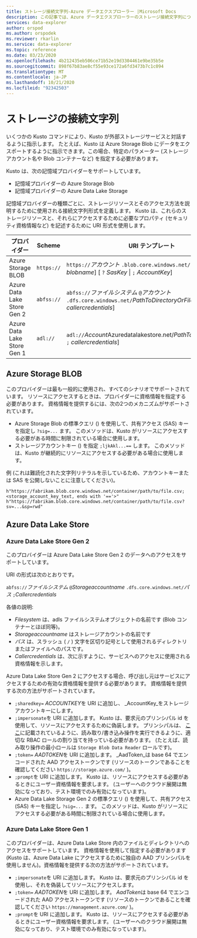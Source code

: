 ```yaml
---
title: ストレージ接続文字列-Azure データエクスプローラー |Microsoft Docs
description: この記事では、Azure データエクスプローラーのストレージ接続文字列について説明します。
services: data-explorer
author: orspod
ms.author: orspodek
ms.reviewer: rkarlin
ms.service: data-explorer
ms.topic: reference
ms.date: 03/23/2020
ms.openlocfilehash: 4b212435eb506ce71b52e19d3304461e9be35b5e
ms.sourcegitcommit: 898f67b83ae8cf55e93ce172a6fd3473b7c1c094
ms.translationtype: MT
ms.contentlocale: ja-JP
ms.lasthandoff: 10/21/2020
ms.locfileid: "92342503"
---
```

# <a name="storage-connection-strings"></a>ストレージの接続文字列

いくつかの Kusto コマンドにより、Kusto が外部ストレージサービスと対話するように指示します。 たとえば、Kusto は Azure Storage Blob にデータをエクスポートするように指示できます。この場合、特定のパラメーター (ストレージアカウント名や Blob コンテナーなど) を指定する必要があります。

Kusto は、次の記憶域プロバイダーをサポートしています。


* 記憶域プロバイダーの Azure Storage Blob
* 記憶域プロバイダーの Azure Data Lake Storage

記憶域プロバイダーの種類ごとに、ストレージリソースとそのアクセス方法を説明するために使用される接続文字列形式を定義します。
Kusto は、これらのストレージリソースと、それらにアクセスするために必要なプロパティ (セキュリティ資格情報など) を記述するために URI 形式を使用します。


|プロバイダー                   |Scheme    |URI テンプレート                          |
|---------------------------|----------|--------------------------------------|
|Azure Storage BLOB         |`https://`|`https://`*アカウント* `.blob.core.windows.net/`*コンテナー*[ `/` *blobname*] [ `?` *SasKey* \| `;` *AccountKey*]|
|Azure Data Lake Store Gen 2|`abfss://`|`abfss://`*ファイルシステム* `@`*アカウント* `.dfs.core.windows.net/`*PathToDirectoryOrFile*[ `;` *callercredentials*]|
|Azure Data Lake Store Gen 1|`adl://`  |`adl://`*Account*Azuredatalakestore.net/*PathToDirectoryOrFile*[ `;` *callercredentials*]|

## <a name="azure-storage-blob"></a>Azure Storage BLOB

このプロバイダーは最も一般的に使用され、すべてのシナリオでサポートされています。
リソースにアクセスするときは、プロバイダーに資格情報を指定する必要があります。 資格情報を提供するには、次の2つのメカニズムがサポートされています。

* Azure Storage Blob の標準クエリ () を使用して、共有アクセス (SAS) キーを指定し `?sig=...` ます。 このメソッドは、Kusto がリソースにアクセスする必要がある時間に制限されている場合に使用します。
* ストレージアカウントキー () を指定 `;ljkAkl...==` します。 このメソッドは、Kusto が継続的にリソースにアクセスする必要がある場合に使用します。

例 (これは難読化された文字列リテラルを示しているため、アカウントキーまたは SAS を公開しないことに注意してください)。

`h"https://fabrikam.blob.core.windows.net/container/path/to/file.csv;<storage_account_key_text, ends with '=='>"`
`h"https://fabrikam.blob.core.windows.net/container/path/to/file.csv?sv=...&sp=rwd"` 

## <a name="azure-data-lake-store"></a>Azure Data Lake Store

### <a name="azure-data-lake-store-gen-2"></a>Azure Data Lake Store Gen 2

このプロバイダーは Azure Data Lake Store Gen 2 のデータへのアクセスをサポートしています。

URI の形式は次のとおりです。

`abfss://`*ファイルシステム* `@`*Storageaccountname* `.dfs.core.windows.net/`*パス* `;`*Callercredentials*

各値の説明:

* _Filesystem_ は、adls ファイルシステムオブジェクトの名前です (Blob コンテナーとほぼ同等)。
* _Storageaccountname_ はストレージアカウントの名前です
* _パス_ は、スラッシュ ( `/` ) 文字を区切り記号として使用されるディレクトリまたはファイルへのパスです。
* _Callercredentials_ は、次に示すように、サービスへのアクセスに使用される資格情報を示します。

Azure Data Lake Store Gen 2 にアクセスする場合、呼び出し元はサービスにアクセスするための有効な資格情報を提供する必要があります。 資格情報を提供する次の方法がサポートされています。

* `;sharedkey=` *ACCOUNTKEY*を URI に追加し、 _AccountKey_をストレージアカウントキーにします。
* `;impersonate`を URI に追加します。 Kusto は、要求元のプリンシパル id を使用して、リソースにアクセスするために偽装します。 プリンシパルは、 [ここ](/azure/storage/blobs/data-lake-storage-access-control)に記載されているように、読み取り/書き込み操作を実行できるように、適切な RBAC ロールの割り当てを持っている必要があります。 (たとえば、読み取り操作の最小ロールは `Storage Blob Data Reader` ロールです)。
* `;token=` *AADTOKEN*を URI に追加します。 _AadToken_は base 64 でエンコードされた AAD アクセストークンです (リソースのトークンであることを確認してください `https://storage.azure.com/` )。
* `;prompt`を URI に追加します。 Kusto は、リソースにアクセスする必要があるときにユーザー資格情報を要求します。 (ユーザーへのクラウド展開は無効になっており、テスト環境でのみ有効になっています)。
* Azure Data Lake Storage Gen 2 の標準クエリ () を使用して、共有アクセス (SAS) キーを指定し `?sig=...` ます。 このメソッドは、Kusto がリソースにアクセスする必要がある時間に制限されている場合に使用します。



### <a name="azure-data-lake-store-gen-1"></a>Azure Data Lake Store Gen 1

このプロバイダーは、Azure Data Lake Store 内のファイルとディレクトリへのアクセスをサポートしています。
資格情報を使用して指定する必要があります (Kusto は、Azure Data Lake にアクセスするために独自の AAD プリンシパルを使用しません)。資格情報を提供する次の方法がサポートされています。

* `;impersonate`を URI に追加します。 Kusto は、要求元のプリンシパル id を使用し、それを偽装してリソースにアクセスします。
* `;token=` *AADTOKEN*を URI に追加します。 *AadToken*は base 64 でエンコードされた AAD アクセストークンです (リソースのトークンであることを確認してください `https://management.azure.com/` )。
* `;prompt`を URI に追加します。 Kusto は、リソースにアクセスする必要があるときにユーザー資格情報を要求します。 (ユーザーへのクラウド展開は無効になっており、テスト環境でのみ有効になっています)。